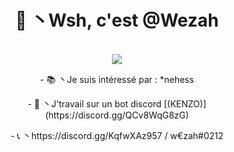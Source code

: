 <h1 align="center">🌙 丶Wsh, c'est @Wezah</h1>

<p align="center"><br>
  <a href="https://github.com/Wezah">
    <img src="https://discord.c99.nl/widget/theme-3/807639128257855517.png"/>
     </a>
</p>

<p align="center">- 📚 丶Je suis intéressé par : *nehess

<p align="center">- 🌊 丶J'travail sur un bot discord [(KENZO)](https://discord.gg/QCv8WqG8zG)

<p align="center">- 📞 丶https://discord.gg/KqfwXAz957 / w€zah#0212
